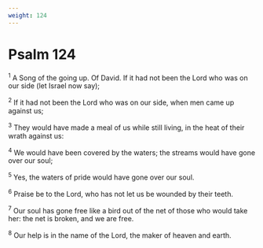 ```yaml
---
weight: 124
---
```


# Psalm 124

<sup>1</sup> A Song of the going up. Of David. If it had not been the Lord who was on our side (let Israel now say); 

<sup>2</sup> If it had not been the Lord who was on our side, when men came up against us; 

<sup>3</sup> They would have made a meal of us while still living, in the heat of their wrath against us: 

<sup>4</sup> We would have been covered by the waters; the streams would have gone over our soul; 

<sup>5</sup> Yes, the waters of pride would have gone over our soul. 

<sup>6</sup> Praise be to the Lord, who has not let us be wounded by their teeth. 

<sup>7</sup> Our soul has gone free like a bird out of the net of those who would take her: the net is broken, and we are free. 

<sup>8</sup> Our help is in the name of the Lord, the maker of heaven and earth. 



